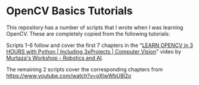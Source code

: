 # OpenCV Basics Tutorials

This repository has a number of scripts that I wrote when I was learning OpenCV. These are completely copied from the following tutorials:

Scripts 1-6 follow and cover the first 7 chapters in the "[LEARN OPENCV in 3 HOURS with Python | Including 3xProjects | Computer Vision](https://www.youtube.com/watch?v=WQeoO7MI0Bs)" video by [Murtaza's Workshop - Robotics and AI](https://www.youtube.com/@murtazasworkshop).

The remaining 2 scripts cover the corresponding chapters from https://www.youtube.com/watch?v=oXlwWbU8l2o
